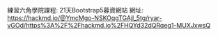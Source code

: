 練習六角學院課程: 21天Bootstrap5募資網站
網址: https://hackmd.io/@YmcMgo-NSKOqgTGAjl_5tg/ryar-vGOd/https%3A%2F%2Fhackmd.io%2FHQYd32dQRqeg1-MUXJxwsQ
